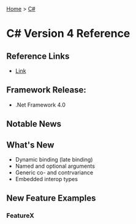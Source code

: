 [Home](../) > [C#](../csharp/)

# C# Version 4 Reference

## Reference Links

- [Link]()

## Framework Release:

- .Net Framework 4.0

## Notable News

## What's New

- Dynamic binding (late binding)
- Named and optional arguments
- Generic co- and contrvariance
- Embedded interop types

## New Feature Examples

### FeatureX

